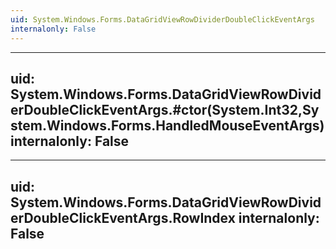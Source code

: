 ```yaml
---
uid: System.Windows.Forms.DataGridViewRowDividerDoubleClickEventArgs
internalonly: False
---
```


---
uid: System.Windows.Forms.DataGridViewRowDividerDoubleClickEventArgs.#ctor(System.Int32,System.Windows.Forms.HandledMouseEventArgs)
internalonly: False
---

---
uid: System.Windows.Forms.DataGridViewRowDividerDoubleClickEventArgs.RowIndex
internalonly: False
---
